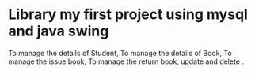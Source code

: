 # Library  my first project using mysql and java swing
To manage the details of Student,
To manage the details of Book,
To manage the issue book,
To manage the return book,
update and delete .
